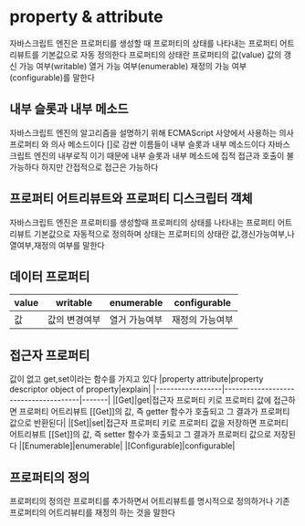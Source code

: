 # property & attribute
자바스크립트 엔진은 프로퍼티를 생성할 때 프로퍼티의 상태를 나타내는 프로퍼티 어트리뷰트를 기본값으로 자동 정의한다 프로퍼티의 상태란 프로퍼티의 값(value) 값의 갱신 가능 여부(writable) 열거 가능 여부(enumerable) 재정의 가능 여부(configurable)를 말한다

## 내부 슬롯과 내부 메소드
자바스크립트 엔진의 알고리즘을 설명하기 위해 ECMAScript 사양에서 사용하는 의사 프로퍼티 와 의사 메소드이다 []로 감싼 이름들이 내부 슬롯과 내부 메소드이다 자바스크립트 엔진의 내부로직 이기 때문에 내부 슬롯과 내부 메소드에 집적 접근과 호출이 불가능하다 하지만 간접적으로 접근은 가능하다


## 프로퍼티 어트리뷰트와 프로퍼티 디스크립터 객체
자바스크립트 엔진은 프로퍼티를 생성할때 프로퍼티의 상태를 나타내는 프로퍼티 어트리뷰트 기본값으로 자동적으로 정의하며 상태는 프로퍼티의 상태란 값,갱신가능여부,나열여부,재정의 여부를 말한다

## 데이터 프로퍼티
|value|writable|enumerable|configurable|
|-------|--------|-----------|----------|
|값|값의 변경여부|열거 가능여부|재정의 가능여부

## 접근자 프로퍼티
값이 없고 get,set이라는 함수를 가지고 있다
|property attribute|property descriptor object of property|explain|
|------------------|--------------------------------------|-------|
|[Get]|get|접근자 프로퍼티 키로 프로퍼티 값에 접근하면 프로퍼티 어트리뷰트 [[Get]]의 값, 즉 getter 함수가 호출되고 그 결과가 프로퍼티 값으로 반환된다|
|[Set]|set|접근자 프로퍼티 키로 프로퍼티 값을 저장하면 프로퍼티 어트리뷰트 [[Set]]의 값, 즉 setter 함수가 호출되고 그 결과가 프로퍼티 값으로 저장된다
|[Enumerable]|enumerable|
|[Configurable]|configurable|

## 프로퍼티의 정의
프로퍼티의 정의란 프로퍼티를 추가하면서 어트리뷰트를 명시적으로 정의하거나 기존 프로퍼티의 어트리뷰티를 재정의 하는 것을 말한다 
